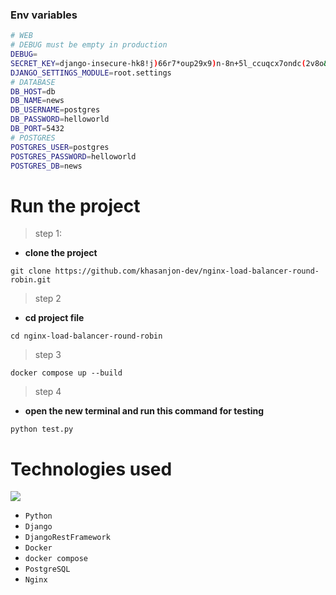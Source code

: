 ### Env variables
```bash
# WEB
# DEBUG must be empty in production
DEBUG=
SECRET_KEY=django-insecure-hk8!j)66r7*oup29x9)n-8n+5l_ccuqcx7ondc(2v8o&r@zd
DJANGO_SETTINGS_MODULE=root.settings
# DATABASE
DB_HOST=db
DB_NAME=news
DB_USERNAME=postgres
DB_PASSWORD=helloworld
DB_PORT=5432
# POSTGRES
POSTGRES_USER=postgres
POSTGRES_PASSWORD=helloworld
POSTGRES_DB=news
```

# Run the project

> step 1:
- **clone the project**
```shell
git clone https://github.com/khasanjon-dev/nginx-load-balancer-round-robin.git
```
> step 2
- **cd project file**
```shell
cd nginx-load-balancer-round-robin
```
> step 3
```shell
docker compose up --build
```

> step 4 
- **open the new terminal and run this command for testing**
```shell
python test.py
```

# Technologies used

<p>
  <a>
    <img src="https://skillicons.dev/icons?i=python,django,docker,postgres,nginx" />
  </a>
</p>

* ```Python```
* ```Django```
* ```DjangoRestFramework```
* ```Docker```
* ```docker compose```
* ```PostgreSQL```
* ```Nginx```
